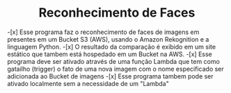 <h1 align="center" id="topo">Reconhecimento de Faces</h1>
-[x] Esse programa  faz o reconhecimento de faces  de imagens em presentes em um Bucket S3 (AWS), usando o Amazon Rekognition e a linguagem Python.
-[x] O resultado da comparação é exibido em um site estático que tambem está hospedado em um Bucket na AWS.
-[x] Esse programa deve ser ativado através de uma função Lambda que tem como gatailho (trigger) o fato de uma nova imagem com o nome especificado ser adicionada ao Bucket de imagens
-[x] Esse programa  tambem pode ser ativado localmente sem a necessidade de um "Lambda"
